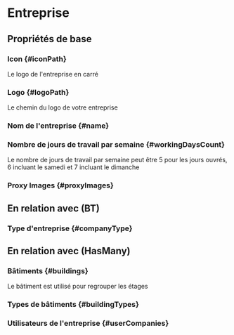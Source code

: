 # Entreprise



## Propriétés de base

### Icon {#iconPath}
        
Le logo de l'entreprise en carré
### Logo {#logoPath}
        
Le chemin du logo de votre entreprise
### Nom de l'entreprise {#name}
        

### Nombre de jours de travail par semaine {#workingDaysCount}
        
Le nombre de jours de travail par semaine peut être 5 pour les jours ouvrés, 6 incluant le samedi et 7 incluant le dimanche
### Proxy Images {#proxyImages}
        


## En relation avec (BT)

### Type d'entreprise {#companyType}
        


## En relation avec (HasMany)

### Bâtiments {#buildings}
        
Le bâtiment est utilisé pour regrouper les étages
### Types de bâtiments {#buildingTypes}
        

### Utilisateurs de l'entreprise {#userCompanies}
        


<!--- THIS FILE IS GENERATED PLEASE DO NOT EDIT IT DIRECTLY --->
